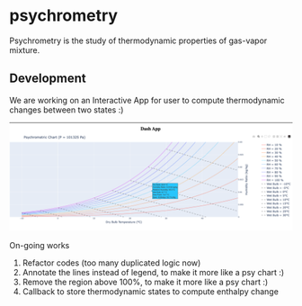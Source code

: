 # psychrometry

Psychrometry is the study of thermodynamic properties of gas-vapor mixture.

## Development

We are working on an Interactive App for user to compute thermodynamic changes between two states :)

![psy-chart](docs/psy-chart.png)

On-going works

1. Refactor codes (too many duplicated logic now)
2. Annotate the lines instead of legend, to make it more like a psy chart :)
3. Remove the region above 100%, to make it more like a psy chart :)
4. Callback to store thermodynamic states to compute enthalpy change
